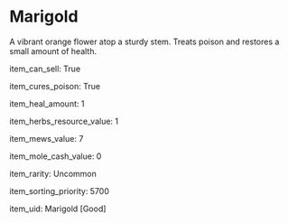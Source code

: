 # Marigold

A vibrant orange flower atop a sturdy stem. Treats poison and restores a small amount of health.

item_can_sell: True

item_cures_poison: True

item_heal_amount: 1

item_herbs_resource_value: 1

item_mews_value: 7

item_mole_cash_value: 0

item_rarity: Uncommon

item_sorting_priority: 5700

item_uid: Marigold [Good]
